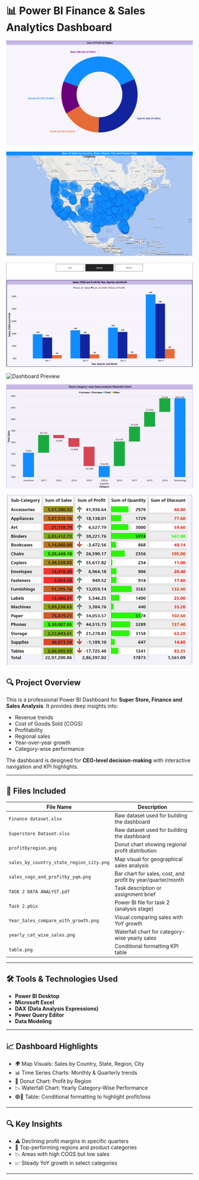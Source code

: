 # 📊 Power BI Finance & Sales Analytics Dashboard

![Dashboard Preview](profitbyregion.png)

![Dashboard Preview](sales_by_country_state_region_city.png)

![Dashboard Preview](sales_cogs_and_profitby_yqm.png)

![Dashboard Preview](Year_Sales_compare_with_growth.png)

![Dashboard Preview](yearly_cat_wise_sales.png)

![Dashboard Preview](table.png)


## 🔍 Project Overview

This is a professional Power BI Dashboard for **Super Store, Finance and Sales Analysis**. It provides deep insights into:
- Revenue trends
- Cost of Goods Sold (COGS)
- Profitability
- Regional sales
- Year-over-year growth
- Category-wise performance

The dashboard is designed for **CEO-level decision-making** with interactive navigation and KPI highlights.

---

## 📁 Files Included

| File Name                                | Description |
|------------------------------------------|-------------|
| `Finance dataset.xlsx`                   | Raw dataset used for building the dashboard |
| `Superstore Dataset.xlsx`                | Raw dataset used for building the dashboard |
| `profitbyregion.png`                     | Donut chart showing regional profit distribution |
| `sales_by_country_state_region_city.png` | Map visual for geographical sales analysis |
| `sales_cogs_and_profitby_yqm.png`        | Bar chart for sales, cost, and profit by year/quarter/month |
| `TASK 2 DATA ANALYST.pdf`                | Task description or assignment brief |
| `Task 2.pbix`                            | Power BI file for task 2 (analysis stage) |
| `Year_Sales_compare_with_growth.png`     | Visual comparing sales with YoY growth |
| `yearly_cat_wise_sales.png`              | Waterfall chart for category-wise yearly sales |
| `table.png`                              | Conditional formatting KPI table |

---

## 🛠️ Tools & Technologies Used

- **Power BI Desktop**
- **Microsoft Excel**
- **DAX (Data Analysis Expressions)**
- **Power Query Editor**
- **Data Modeling**

---

## 📈 Dashboard Highlights

- 🌍 Map Visuals: Sales by Country, State, Region, City
- 📊 Time Series Charts: Monthly & Quarterly trends
- 🍩 Donut Chart: Profit by Region
- 📉 Waterfall Chart: Yearly Category-Wise Performance
- 🟢🔴 Table: Conditional formatting to highlight profit/loss

---

## 🔍 Key Insights

- ⚠️ Declining profit margins in specific quarters
- 🌟 Top-performing regions and product categories
- 📉 Areas with high COGS but low sales
- 📈 Steady YoY growth in select categories

---
